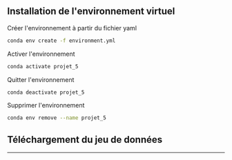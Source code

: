 ## Installation de l'environnement virtuel

Créer l'environnement à partir du fichier yaml
```bash
conda env create -f environment.yml
```

Activer l'environnement
```bash
conda activate projet_5
```

Quitter l'environnement
```bash
conda deactivate projet_5
```

Supprimer l'environnement
```bash
conda env remove --name projet_5
```

## Téléchargement du jeu de données

*****
